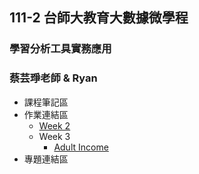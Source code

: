 ## 111-2 台師大教育大數據微學程
### 學習分析工具實務應用
### 蔡芸琤老師 & Ryan
* 課程筆記區
* 作業連結區
    * [Week 2](EducationCostPractice.ipynb)
    * Week 3
        * [Adult Income](AdultIncome.ipynb)
* 專題連結區
